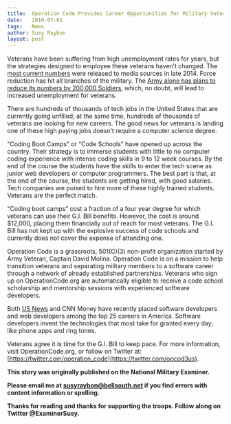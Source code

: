 ```yaml
---
title:  Operation Code Provides Career Opportunities for Military Veterans
date:   2016-07-01
tags:   News
author: Susy Raybon
layout: post
---
```

Veterans have been suffering from high unemployment rates for years, but the strategies designed to employee these veterans haven’t changed. The [most current numbers](http://www.usnews.com/news/articles/2014/11/10/private-sector-tackles-veteran-unemployment) were released to media sources in late 2014. Force reduction has hit all branches of the military. The [Army alone has plans to reduce its numbers by 200,000 Soldiers,](http://www.armytimes.com/story/military/careers/army/2014/12/26/2015-drawdown-year-ahead/20860491/) which, no doubt, will lead to increased unemployment for veterans.

There are hundreds of thousands of tech jobs in the United States that are currently going unfilled; at the same time, hundreds of thousands of veterans are looking for new careers. The good news for veterans is landing one of these high paying jobs doesn’t require a computer science degree.

“Coding Boot Camps” or “Code Schools” have opened up across the country. Their strategy is to immerse students with little to no computer coding experience with intense coding skills in 9 to 12 week courses. By the end of the course the students have the skills to enter the tech scene as junior web developers or computer programmers. The best part is that, at the end of the course, the students are getting hired, with good salaries. Tech companies are poised to hire more of these highly trained students. Veterans are the perfect match.

“Coding boot camps” cost a fraction of a four year degree for which veterans can use their G.I. Bill benefits. However, the cost is around $12,000, placing them financially out of reach for most veterans. The G.I. Bill has not kept up with the explosive success of code schools and currently does not cover the expense of attending one.

Operation Code is a grassroots, 501(C)(3) non-profit organization started by Army Veteran, Captain David Molina. Operation Code is on a mission to help transition veterans and separating military members to a software career through a network of already established partnerships. Veterans who sign up on OperationCode.org are automatically eligible to receive a code school scholarship and mentorship sessions with experienced software developers.

Both [US News](http://money.usnews.com/careers/best-jobs/software-developer) and CNN Money have recently placed software developers and web developers among the top 25 careers in America. Software developers invent the technologies that most take for granted every day; like phone apps and ring tones.

Veterans agree it is time for the G.I. Bill to keep pace. For more information, visit OperationCode.org, or follow on Twitter at:[https://twitter.com/operation_code](https://twitter.com/opcod3us).

**This story was originally published on the National Military Examiner.**

**Please email me at [susyraybon@bellsouth.net](mailto:susyraybon@bellsouth.net) if you find errors with content information or spelling.**

**Thanks for reading and thanks for supporting the troops. Follow along on Twitter @ExaminerSusy.**

